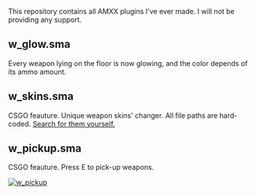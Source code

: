 This repository contains all AMXX plugins I've ever made. I will not be providing any support.

## w_glow.sma
Every weapon lying on the floor is now glowing, and the color depends of its ammo amount.

## w_skins.sma
CSGO feauture. Unique weapon skins' changer. All file paths are hard-coded. [Search for them yourself.](https://gamebanana.com)

## w_pickup.sma
CSGO feauture. Press E to pick-up weapons.

[![w_pickup](https://img.youtube.com/vi/IGuPbkiaeZM/0.jpg)](https://www.youtube.com/watch?v=IGuPbkiaeZM "w_pickup")

